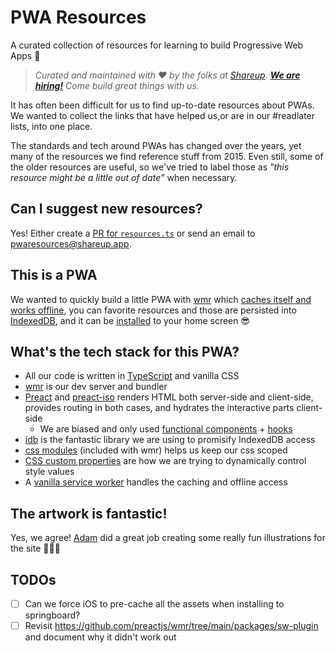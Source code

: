 # PWA Resources

A curated collection of resources for learning to build Progressive Web Apps 💪

> _Curated and maintained with ♥ by the folks at [Shareup][org]. **[We are hiring!][hiring]** Come build great things with us._

[org]: https://github.com/shareup
[hiring]: https://shareup.app/jobs/senior-web-engineer/

It has often been difficult for us to find up-to-date resources about PWAs. We wanted to collect the links that have helped us,or are in our #readlater lists, into one place. 

The standards and tech around PWAs has changed over the years, yet many of the resources we find reference stuff from 2015. Even still, some of the older resources are useful, so we've tried to label those as _"this resource might be a little out of date"_ when necessary.

## Can I suggest new resources?

Yes! Either create a [PR for `resources.ts`][rts] or send an email to [pwaresources@shareup.app](mailto:pwaresources@shareup.app?subject=New+resource+💪).

[rts]: https://github.com/shareup/pwa-resources/blob/main/public/resources.ts

## This is a PWA

We wanted to quickly build a little PWA with [wmr][] which [caches itself and works offline][offline], you can favorite resources and those are persisted into [IndexedDB][], and it can be [installed][] to your home screen 😎 

[wmr]: https://wmr.dev
[offline]: https://developer.mozilla.org/en-US/docs/Web/Progressive_web_apps/Offline_Service_workers
[IndexedDB]: https://developer.mozilla.org/en-US/docs/Web/API/IndexedDB_API
[installed]: https://developer.mozilla.org/en-US/docs/Web/Progressive_web_apps/Installable_PWAs

## What's the tech stack for this PWA?

* All our code is written in [TypeScript][] and vanilla CSS
* [wmr][] is our dev server and bundler
* [Preact][] and [preact-iso][] renders HTML both server-side and client-side, provides routing in both cases, and hydrates the interactive parts client-side
	* We are biased and only used [functional components][] + [hooks][]
* [idb][] is the fantastic library we are using to promisify IndexedDB access
* [css modules][] (included with wmr) helps us keep our css scoped
* [CSS custom properties][] are how we are trying to dynamically control style values
* A [vanilla service worker][] handles the caching and offline access

[TypeScript]: https://www.typescriptlang.org
[Preact]: https://preactjs.com
[preact-iso]: https://github.com/preactjs/wmr/tree/main/packages/preact-iso
[idb]: https://github.com/jakearchibald/idb
[css modules]: https://github.com/css-modules/css-modules
[CSS custom properties]: https://developer.mozilla.org/en-US/docs/Web/CSS/Using_CSS_custom_properties
[vanilla service worker]: https://github.com/shareup/pwa-resources/blob/main/public/service-worker.ts
[functional components]: https://preactjs.com/guide/v10/components#functional-components
[hooks]: https://preactjs.com/guide/v10/hooks

## The artwork is fantastic!

Yes, we agree! [Adam][] did a great job creating some really fun illustrations for the site 💪😎👏

[Adam]: https://dribbble.com/number1gun

## TODOs

- [ ] Can we force iOS to pre-cache all the assets when installing to springboard?
- [ ] Revisit <https://github.com/preactjs/wmr/tree/main/packages/sw-plugin> and document why it didn't work out
